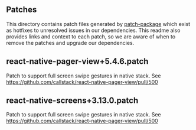 ## Patches

This directory contains patch files generated by [patch-package](https://www.npmjs.com/package/patch-package) which exist as hotfixes to unresolved issues in our dependencies. This readme also provides links and context to each patch, so we are aware of when to remove the patches and upgrade our dependencies.

## react-native-pager-view+5.4.6.patch

Patch to support full screen swipe gestures in native stack. See https://github.com/callstack/react-native-pager-view/pull/500

## react-native-screens+3.13.0.patch

Patch to support full screen swipe gestures in native stack. See https://github.com/callstack/react-native-pager-view/pull/500

